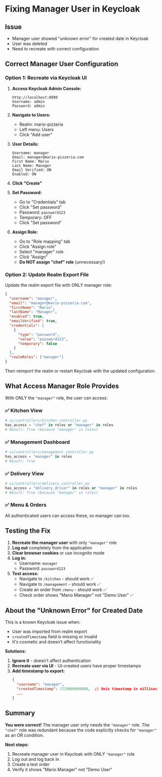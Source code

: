# Fixing Manager User in Keycloak

## Issue

- Manager user showed "unknown error" for created date in Keycloak
- User was deleted
- Need to recreate with correct configuration

## Correct Manager User Configuration

### Option 1: Recreate via Keycloak UI

1. **Access Keycloak Admin Console:**

   ```
   http://localhost:8090
   Username: admin
   Password: admin
   ```

2. **Navigate to Users:**

   - Realm: mario-pizzeria
   - Left menu: Users
   - Click "Add user"

3. **User Details:**
   ```
   Username: manager
   Email: manager@mario-pizzeria.com
   First Name: Mario
   Last Name: Manager
   Email Verified: ON
   Enabled: ON
   ```
4. **Click "Create"**

5. **Set Password:**

   - Go to "Credentials" tab
   - Click "Set password"
   - Password: `password123`
   - Temporary: OFF
   - Click "Set password"

6. **Assign Role:**
   - Go to "Role mapping" tab
   - Click "Assign role"
   - Select "manager" role
   - Click "Assign"
   - **Do NOT assign "chef" role** (unnecessary!)

### Option 2: Update Realm Export File

Update the realm export file with ONLY manager role:

```json
{
  "username": "manager",
  "email": "manager@mario-pizzeria.com",
  "firstName": "Mario",
  "lastName": "Manager",
  "enabled": true,
  "emailVerified": true,
  "credentials": [
    {
      "type": "password",
      "value": "password123",
      "temporary": false
    }
  ],
  "realmRoles": ["manager"]
}
```

Then reimport the realm or restart Keycloak with the updated configuration.

## What Access Manager Role Provides

With ONLY the `"manager"` role, the user can access:

### ✅ Kitchen View

```python
# ui/controllers/kitchen_controller.py
has_access = "chef" in roles or "manager" in roles
# Result: True (because "manager" in roles)
```

### ✅ Management Dashboard

```python
# ui/controllers/management_controller.py
has_access = "manager" in roles
# Result: True
```

### ✅ Delivery View

```python
# ui/controllers/delivery_controller.py
has_access = "delivery_driver" in roles or "manager" in roles
# Result: True (because "manager" in roles)
```

### ✅ Menu & Orders

All authenticated users can access these, so manager can too.

## Testing the Fix

1. **Recreate the manager user** with only `"manager"` role
2. **Log out** completely from the application
3. **Clear browser cookies** or use incognito mode
4. **Log in:**
   - Username: `manager`
   - Password: `password123`
5. **Test access:**
   - Navigate to `/kitchen` - should work ✅
   - Navigate to `/management` - should work ✅
   - Create an order from `/menu` - should work ✅
   - Check order shows "Mario Manager" not "Demo User" ✅

## About the "Unknown Error" for Created Date

This is a known Keycloak issue when:

- User was imported from realm export
- `createdTimestamp` field is missing or invalid
- It's cosmetic and doesn't affect functionality

**Solutions:**

1. **Ignore it** - doesn't affect authentication
2. **Recreate user via UI** - UI-created users have proper timestamps
3. **Add timestamp to export:**
   ```json
   {
     "username": "manager",
     "createdTimestamp": 1729000000000,  // Unix timestamp in milliseconds
     ...
   }
   ```

## Summary

**You were correct!** The manager user only needs the `"manager"` role. The `"chef"` role was redundant because the code explicitly checks for `"manager"` as an OR condition.

**Next steps:**

1. Recreate manager user in Keycloak with ONLY `"manager"` role
2. Log out and log back in
3. Create a test order
4. Verify it shows "Mario Manager" not "Demo User"
